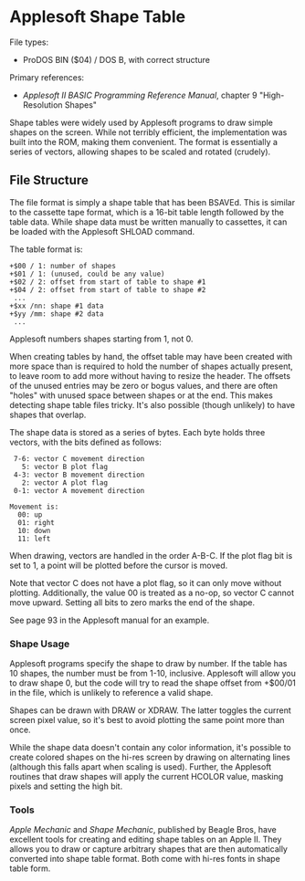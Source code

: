 # Applesoft Shape Table #

File types:
 - ProDOS BIN ($04) / DOS B, with correct structure

Primary references:
 - _Applesoft II BASIC Programming Reference Manual_, chapter 9 "High-Resolution Shapes"

Shape tables were widely used by Applesoft programs to draw simple shapes on the screen.  While
not terribly efficient, the implementation was built into the ROM, making them convenient.  The
format is essentially a series of vectors, allowing shapes to be scaled and rotated (crudely).

## File Structure ##

The file format is simply a shape table that has been BSAVEd.  This is similar to the cassette
tape format, which is a 16-bit table length followed by the table data.  While shape data must
be written manually to cassettes, it can be loaded with the Applesoft SHLOAD command.

The table format is:
```
+$00 / 1: number of shapes
+$01 / 1: (unused, could be any value)
+$02 / 2: offset from start of table to shape #1
+$04 / 2: offset from start of table to shape #2
 ...
+$xx /nn: shape #1 data
+$yy /mm: shape #2 data
 ...
```
Applesoft numbers shapes starting from 1, not 0.

When creating tables by hand, the offset table may have been created with more space than is
required to hold the number of shapes actually present, to leave room to add more without having
to resize the header.  The offsets of the unused entries may be zero or bogus values, and there
are often "holes" with unused space between shapes or at the end.  This makes detecting shape
table files tricky.  It's also possible (though unlikely) to have shapes that overlap.

The shape data is stored as a series of bytes.  Each byte holds three vectors, with the bits
defined as follows:
```
 7-6: vector C movement direction
   5: vector B plot flag
 4-3: vector B movement direction
   2: vector A plot flag
 0-1: vector A movement direction

Movement is:
  00: up
  01: right
  10: down
  11: left
```
When drawing, vectors are handled in the order A-B-C.  If the plot flag bit is set to 1, a point
will be plotted before the cursor is moved.

Note that vector C does not have a plot flag, so it can only move without plotting.  Additionally,
the value 00 is treated as a no-op, so vector C cannot move upward.  Setting all bits to zero
marks the end of the shape.

See page 93 in the Applesoft manual for an example.

### Shape Usage ###

Applesoft programs specify the shape to draw by number.  If the table has 10 shapes, the number
must be from 1-10, inclusive.  Applesoft will allow you to draw shape 0, but the code will
try to read the shape offset from +$00/01 in the file, which is unlikely to reference a valid
shape.

Shapes can be drawn with DRAW or XDRAW.  The latter toggles the current screen pixel value,
so it's best to avoid plotting the same point more than once.

While the shape data doesn't contain any color information, it's possible to create colored
shapes on the hi-res screen by drawing on alternating lines (although this falls apart when
scaling is used).  Further, the Applesoft routines that draw shapes will apply the current
HCOLOR value, masking pixels and setting the high bit.

### Tools ###

_Apple Mechanic_ and _Shape Mechanic_, published by Beagle Bros, have excellent tools for
creating and editing shape tables on an Apple II.  They allows you to draw or capture arbitrary
shapes that are then automatically converted into shape table format.  Both come with hi-res
fonts in shape table form.
